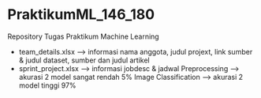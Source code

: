 # PraktikumML_146_180
Repository Tugas Praktikum Machine Learning
* team_details.xlsx   --> informasi nama anggota, judul projext, link sumber & judul dataset, sumber dan judul artikel
* sprint_project.xlsx --> informasi jobdesc & jadwal
Preprocessing --> akurasi 2 model sangat rendah 5%
Image Classification --> akurasi 2 model tinggi 97%
